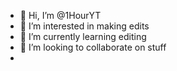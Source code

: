 - 👋 Hi, I’m @1HourYT
- 👀 I’m interested in making edits
- 🌱 I’m currently learning editing 
- 💞️ I’m looking to collaborate on stuff
- 

<!---
1HourYT/1HourYT is a ✨ special ✨ repository because its `README.md` (this file) appears on your GitHub profile.
You can click the Preview link to take a look at your changes.
--->
